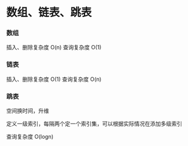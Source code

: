 # 数组、链表、跳表

### 数组

插入、删除复杂度 O(n)
查询复杂度 O(1)

### 链表

插入、删除复杂度 O(1)
查询复杂度 O(n)

### 跳表

空间换时间，升维

定义一级索引，每隔两个定一个索引集，可以根据实际情况在添加多级索引

查询复杂度 O(logn)
